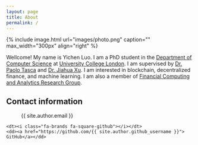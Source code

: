 ```yaml
---
layout: page
title: About
permalink: /
---
```


{% include image.html url="images/photo.png" caption="" max_width="300px" align="right" %}

Wellcome! My name is Yichen Luo. I am a PhD student in the [Department of Computer Science](https://www.ucl.ac.uk/computer-science/ucl-computer-science) at [University College London](https://www.ucl.ac.uk/). I am supervised by [Dr. Paolo Tasca](https://www.paolotasca.com/) and [Dr. Jiahua Xu](https://jiahua-xu.com/). I am interested in blockchain, decentralized finance, and machine learning. I am also a member of [Financial Computing and Analytics Research Group](https://www.ucl.ac.uk/computer-science/research/research-groups/financial-computing-and-analytics).

<h2>Contact information</h2>
 <dl class="inline">
    <dt><i class="fa-solid fa-envelope fa-sm"></i></dt>
    <dd> {{ site.author.email }}</dd>

    <dt><i class="fa-brands fa-square-github"></i></dt>
    <dd><a href="https://github.com/{{ site.author.github_username }}"> GitHub</a></dd>

  </dl>


<!-- [Yavin]: https://en.wikipedia.org/wiki/Yavin
[chewy@rebel.com]: mailto:chewy@rebel.com -->
